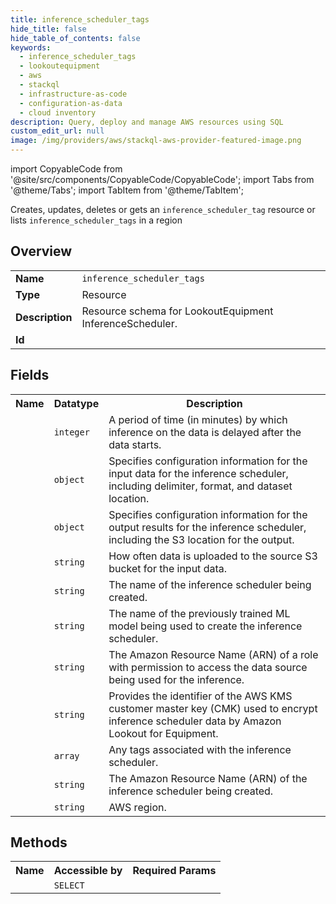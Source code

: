```yaml
---
title: inference_scheduler_tags
hide_title: false
hide_table_of_contents: false
keywords:
  - inference_scheduler_tags
  - lookoutequipment
  - aws
  - stackql
  - infrastructure-as-code
  - configuration-as-data
  - cloud inventory
description: Query, deploy and manage AWS resources using SQL
custom_edit_url: null
image: /img/providers/aws/stackql-aws-provider-featured-image.png
---
```


import CopyableCode from '@site/src/components/CopyableCode/CopyableCode';
import Tabs from '@theme/Tabs';
import TabItem from '@theme/TabItem';

Creates, updates, deletes or gets an <code>inference_scheduler_tag</code> resource or lists <code>inference_scheduler_tags</code> in a region

## Overview
<table><tbody>
<tr><td><b>Name</b></td><td><code>inference_scheduler_tags</code></td></tr>
<tr><td><b>Type</b></td><td>Resource</td></tr>
<tr><td><b>Description</b></td><td>Resource schema for LookoutEquipment InferenceScheduler.</td></tr>
<tr><td><b>Id</b></td><td><CopyableCode code="aws.lookoutequipment.inference_scheduler_tags" /></td></tr>
</tbody></table>

## Fields
<table><tbody><tr><th>Name</th><th>Datatype</th><th>Description</th></tr><tr><td><CopyableCode code="data_delay_offset_in_minutes" /></td><td><code>integer</code></td><td>A period of time (in minutes) by which inference on the data is delayed after the data starts.</td></tr>
<tr><td><CopyableCode code="data_input_configuration" /></td><td><code>object</code></td><td>Specifies configuration information for the input data for the inference scheduler, including delimiter, format, and dataset location.</td></tr>
<tr><td><CopyableCode code="data_output_configuration" /></td><td><code>object</code></td><td>Specifies configuration information for the output results for the inference scheduler, including the S3 location for the output.</td></tr>
<tr><td><CopyableCode code="data_upload_frequency" /></td><td><code>string</code></td><td>How often data is uploaded to the source S3 bucket for the input data.</td></tr>
<tr><td><CopyableCode code="inference_scheduler_name" /></td><td><code>string</code></td><td>The name of the inference scheduler being created.</td></tr>
<tr><td><CopyableCode code="model_name" /></td><td><code>string</code></td><td>The name of the previously trained ML model being used to create the inference scheduler.</td></tr>
<tr><td><CopyableCode code="role_arn" /></td><td><code>string</code></td><td>The Amazon Resource Name (ARN) of a role with permission to access the data source being used for the inference.</td></tr>
<tr><td><CopyableCode code="server_side_kms_key_id" /></td><td><code>string</code></td><td>Provides the identifier of the AWS KMS customer master key (CMK) used to encrypt inference scheduler data by Amazon Lookout for Equipment.</td></tr>
<tr><td><CopyableCode code="tags" /></td><td><code>array</code></td><td>Any tags associated with the inference scheduler.</td></tr>
<tr><td><CopyableCode code="inference_scheduler_arn" /></td><td><code>string</code></td><td>The Amazon Resource Name (ARN) of the inference scheduler being created.</td></tr>
<tr><td><CopyableCode code="region" /></td><td><code>string</code></td><td>AWS region.</td></tr>
</tbody></table>

## Methods

<table><tbody>
  <tr>
    <th>Name</th>
    <th>Accessible by</th>
    <th>Required Params</th>
  </tr>
  <tr>
    <td><CopyableCode code="view" /></td>
    <td><code>SELECT</code></td>
    <td><CopyableCode code="region" /></td>
  </tr>
</tbody></table>








